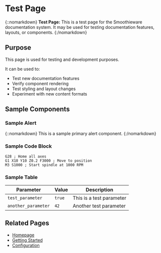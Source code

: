 # Test Page

{::nomarkdown}
<sl-alert variant="neutral" open>
  <sl-icon slot="icon" name="info-circle"></sl-icon>
  <strong>Test Page:</strong> This is a test page for the Smoothieware documentation system. It may be used for testing documentation features, layouts, or components.
</sl-alert>
{:/nomarkdown}

## Purpose

This page is used for testing and development purposes.

It can be used to:

- Test new documentation features
- Verify component rendering
- Test styling and layout changes
- Experiment with new content formats

## Sample Components

### Sample Alert

{::nomarkdown}
<sl-alert variant="primary" open>
  <sl-icon slot="icon" name="lightbulb"></sl-icon>
  This is a sample primary alert component.
</sl-alert>
{:/nomarkdown}

### Sample Code Block

```gcode
G28 ; Home all axes
G1 X10 Y10 Z0.2 F3000 ; Move to position
M3 S1000 ; Start spindle at 1000 RPM
```

### Sample Table

| Parameter | Value | Description |
| --------- | ----- | ----------- |
| `test_parameter` | `true` | This is a test parameter |
| `another_parameter` | `42` | Another test parameter |

## Related Pages

- [Homepage](index)
- [Getting Started](start)
- [Configuration](configuring-smoothie)
